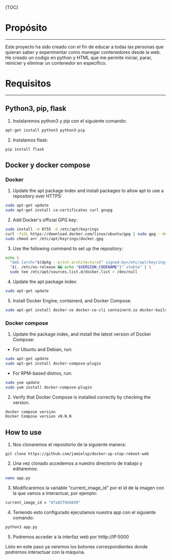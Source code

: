 [TOC]



# Propósito

------------------------
Este proyecto ha sido creado con el fin de educar a todas las personas que quieran saber y experimentar como manegar contenedores desde la web. He creado un codigo en python y HTML que me permite iniciar, parar, reinicier y eliminar un contenedor en específico. 

# Requisitos
--------------------------

## Python3, pip, flask
1. Instalaremos python3 y pip con el siguiente comando:
```bash
apt-get install python3 python3-pip
```
2. Instalamos flask:
```bash
pip install flask
```

## Docker y docker compose 
### Docker
1. Update the apt package index and install packages to allow apt to use a repository over HTTPS:
```bash
sudo apt-get update
sudo apt-get install ca-certificates curl gnupg
```

2. Add Docker's official GPG key:
```bash
sudo install -m 0755 -d /etc/apt/keyrings
curl -fsSL https://download.docker.com/linux/ubuntu/gpg | sudo gpg --dearmor -o /etc/apt/keyrings/docker.gpg
sudo chmod a+r /etc/apt/keyrings/docker.gpg
```

3. Use the following command to set up the repository:
```bash
echo \
  "deb [arch="$(dpkg --print-architecture)" signed-by=/etc/apt/keyrings/docker.gpg] https://download.docker.com/linux/ubuntu \
  "$(. /etc/os-release && echo "$VERSION_CODENAME")" stable" | \
  sudo tee /etc/apt/sources.list.d/docker.list > /dev/null
```

4. Update the apt package index:
```bash
sudo apt-get update
```

5. Install Docker Engine, containerd, and Docker Compose.
```bash
sudo apt-get install docker-ce docker-ce-cli containerd.io docker-buildx-plugin docker-compose-plugin
```
### Docker compose
1. Update the package index, and install the latest version of Docker Compose:
 - For Ubuntu and Debian, run:
```bash
sudo apt-get update
sudo apt-get install docker-compose-plugin
```
- For RPM-based distros, run:
```bash
sudo yum update
sudo yum install docker-compose-plugin
```

2. Verify that Docker Compose is installed correctly by checking the version.
```bash
docker compose version
Docker Compose version vN.N.N
```



## How to use

1. Nos clonaremos el repositorio de la siguiente manera: 

```bas
git clone https://github.com/jamielsp/docker-up-stop-reboot-web
```

2. Una vez clonado accedemos a nuestro directorio de trabajo y editaremos:

```bash
nano app.py
```

3. Modificaremos la variable "current_image_id" por el id de la imagen con la que vamos a interactuar, por ejemplo:

```bash
current_image_id = "8fa82f0eb8d9"
```

4. Teniendo esto configurado ejecutamos nuestra app con el siguiente comando:

```bash
python3 app.py
```

5. Podremos acceder a la interfaz web por htttp://IP:5000

Listo en este paso ya veremos los botones correspondientes donde podremos interactuar con la máquina.
